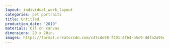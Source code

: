 ```yaml
---
layout: individual_work_layout
categories: pet portraits
title: Untitled
production_date: "2019"
materials: Oil on canvas
dimensions: 20 x 20in.
images: https://format.creatorcdn.com/c47cde98-f401-4f64-a5c9-ddfa2a95e13a/0/0/0/0,0,2429,3643,1200,3643/0-0-0/b402af7b-3e63-4d35-a4dd-71ddb1236ecf/1/1/IMG_2014.jpg?fjkss=exp=2060170374~hmac=f4fac2d63e8b9182f87debc501f42d2656d0797aee571b47072a18d77f9a9a8e&1200
---
```

